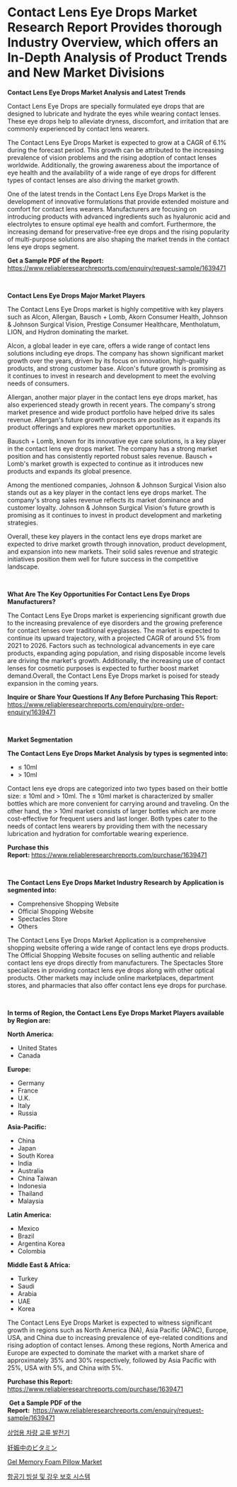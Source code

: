 <p><h1>Contact Lens Eye Drops Market Research Report Provides thorough Industry Overview, which offers an In-Depth Analysis of Product Trends and New Market Divisions</h1></p><p><strong>Contact Lens Eye Drops Market Analysis and Latest Trends</strong></p>
<p><p>Contact Lens Eye Drops are specially formulated eye drops that are designed to lubricate and hydrate the eyes while wearing contact lenses. These eye drops help to alleviate dryness, discomfort, and irritation that are commonly experienced by contact lens wearers.</p><p>The Contact Lens Eye Drops Market is expected to grow at a CAGR of 6.1% during the forecast period. This growth can be attributed to the increasing prevalence of vision problems and the rising adoption of contact lenses worldwide. Additionally, the growing awareness about the importance of eye health and the availability of a wide range of eye drops for different types of contact lenses are also driving the market growth.</p><p>One of the latest trends in the Contact Lens Eye Drops Market is the development of innovative formulations that provide extended moisture and comfort for contact lens wearers. Manufacturers are focusing on introducing products with advanced ingredients such as hyaluronic acid and electrolytes to ensure optimal eye health and comfort. Furthermore, the increasing demand for preservative-free eye drops and the rising popularity of multi-purpose solutions are also shaping the market trends in the contact lens eye drops segment.</p></p>
<p><strong>Get a Sample PDF of the Report:&nbsp;</strong> <a href="https://www.reliableresearchreports.com/enquiry/request-sample/1639471">https://www.reliableresearchreports.com/enquiry/request-sample/1639471</a></p>
<p>&nbsp;</p>
<p><strong>Contact Lens Eye Drops Major Market Players</strong></p>
<p><p>The Contact Lens Eye Drops market is highly competitive with key players such as Alcon, Allergan, Bausch + Lomb, Akorn Consumer Health, Johnson & Johnson Surgical Vision, Prestige Consumer Healthcare, Mentholatum, LION, and Hydron dominating the market. </p><p>Alcon, a global leader in eye care, offers a wide range of contact lens solutions including eye drops. The company has shown significant market growth over the years, driven by its focus on innovation, high-quality products, and strong customer base. Alcon's future growth is promising as it continues to invest in research and development to meet the evolving needs of consumers.</p><p>Allergan, another major player in the contact lens eye drops market, has also experienced steady growth in recent years. The company's strong market presence and wide product portfolio have helped drive its sales revenue. Allergan's future growth prospects are positive as it expands its product offerings and explores new market opportunities.</p><p>Bausch + Lomb, known for its innovative eye care solutions, is a key player in the contact lens eye drops market. The company has a strong market position and has consistently reported robust sales revenue. Bausch + Lomb's market growth is expected to continue as it introduces new products and expands its global presence.</p><p>Among the mentioned companies, Johnson & Johnson Surgical Vision also stands out as a key player in the contact lens eye drops market. The company's strong sales revenue reflects its market dominance and customer loyalty. Johnson & Johnson Surgical Vision's future growth is promising as it continues to invest in product development and marketing strategies.</p><p>Overall, these key players in the contact lens eye drops market are expected to drive market growth through innovation, product development, and expansion into new markets. Their solid sales revenue and strategic initiatives position them well for future success in the competitive landscape.</p></p>
<p>&nbsp;</p>
<p><strong>What Are The Key Opportunities For Contact Lens Eye Drops Manufacturers?</strong></p>
<p><p>The Contact Lens Eye Drops market is experiencing significant growth due to the increasing prevalence of eye disorders and the growing preference for contact lenses over traditional eyeglasses. The market is expected to continue its upward trajectory, with a projected CAGR of around 5% from 2021 to 2026. Factors such as technological advancements in eye care products, expanding aging population, and rising disposable income levels are driving the market's growth. Additionally, the increasing use of contact lenses for cosmetic purposes is expected to further boost market demand.Overall, the Contact Lens Eye Drops market is poised for steady expansion in the coming years.</p></p>
<p><strong>Inquire or Share Your Questions If Any Before Purchasing This Report:</strong> <a href="https://www.reliableresearchreports.com/enquiry/pre-order-enquiry/1639471">https://www.reliableresearchreports.com/enquiry/pre-order-enquiry/1639471</a></p>
<p>&nbsp;</p>
<p><strong>Market Segmentation</strong></p>
<p><strong>The Contact Lens Eye Drops Market Analysis by types is segmented into:</strong></p>
<p><ul><li>≤ 10ml</li><li>> 10ml</li></ul></p>
<p><p>Contact lens eye drops are categorized into two types based on their bottle size: ≤ 10ml and > 10ml. The ≤ 10ml market is characterized by smaller bottles which are more convenient for carrying around and traveling. On the other hand, the > 10ml market consists of larger bottles which are more cost-effective for frequent users and last longer. Both types cater to the needs of contact lens wearers by providing them with the necessary lubrication and hydration for comfortable wearing experience.</p></p>
<p><strong>Purchase this Report:&nbsp;</strong><a href="https://www.reliableresearchreports.com/purchase/1639471">https://www.reliableresearchreports.com/purchase/1639471</a></p>
<p>&nbsp;</p>
<p><strong>The Contact Lens Eye Drops Market Industry Research by Application is segmented into:</strong></p>
<p><ul><li>Comprehensive Shopping Website</li><li>Official Shopping Website</li><li>Spectacles Store</li><li>Others</li></ul></p>
<p><p>The Contact Lens Eye Drops Market Application is a comprehensive shopping website offering a wide range of contact lens eye drops products. The Official Shopping Website focuses on selling authentic and reliable contact lens eye drops directly from manufacturers. The Spectacles Store specializes in providing contact lens eye drops along with other optical products. Other markets may include online marketplaces, department stores, and pharmacies that also offer contact lens eye drops for purchase.</p></p>
<p>&nbsp;</p>
<p><strong>In terms of Region, the Contact Lens Eye Drops Market Players available by Region are:</strong></p>
<p>
    <p> <strong> North America: </strong>
        <ul>
            <li>United States</li>
            <li>Canada</li>
        </ul>
        </p> 
    <p> <strong> Europe: </strong>
        <ul>
            <li>Germany</li>
            <li>France</li>
            <li>U.K.</li>
            <li>Italy</li>
            <li>Russia</li>
        </ul>
        </p> 
    <p> <strong> Asia-Pacific: </strong>
        <ul>
            <li>China</li>
            <li>Japan</li>
            <li>South Korea</li>
            <li>India</li>
            <li>Australia</li>
            <li>China Taiwan</li>
            <li>Indonesia</li>
            <li>Thailand</li>
            <li>Malaysia</li>
        </ul>
        </p> 
    <p> <strong> Latin America: </strong>
        <ul>
            <li>Mexico</li>
            <li>Brazil</li>
            <li>Argentina Korea</li>
            <li>Colombia</li>
        </ul>
        </p> 
    <p> <strong> Middle East & Africa: </strong>
        <ul>
            <li>Turkey</li>
            <li>Saudi</li>
            <li>Arabia</li>
            <li>UAE</li>
            <li>Korea</li>
        </ul>
    </p>
    </p>
<p><p>The Contact Lens Eye Drops Market is expected to witness significant growth in regions such as North America (NA), Asia Pacific (APAC), Europe, USA, and China due to increasing prevalence of eye-related conditions and rising adoption of contact lenses. Among these regions, North America and Europe are expected to dominate the market with a market share of approximately 35% and 30% respectively, followed by Asia Pacific with 25%, USA with 5%, and China with 5%.</p></p>
<p><strong>Purchase this Report: </strong><a href="https://www.reliableresearchreports.com/purchase/1639471">https://www.reliableresearchreports.com/purchase/1639471</a></p>
<p>&nbsp;<strong>Get a Sample PDF of the Report:&nbsp;&nbsp;</strong><a href="https://www.reliableresearchreports.com/enquiry/request-sample/1639471">https://www.reliableresearchreports.com/enquiry/request-sample/1639471</a></p>
<p><strong></strong></p>
<p><p><a href="https://medium.com/@hilmi-2a/%EC%83%81%EC%9A%A9%EC%B0%A8-%EB%B0%9C%EC%A0%84%EA%B8%B0-%EC%8B%9C%EC%9E%A5-%EB%B6%84%EC%84%9D-%EB%B0%8F-2024%EB%85%84%EB%B6%80%ED%84%B0-2031%EB%85%84%EA%B9%8C%EC%A7%80%EC%9D%98-%EA%B7%9C%EB%AA%A8-%EC%A0%84%EB%A7%9D-eea6a2c7e3a3">상업용 차량 교류 발전기</a></p><p><a href="https://github.com/xemfu2379520/Market-Research-Report-List-1/blob/main/19757515540.md">妊娠中のビタミン</a></p><p><a href="https://github.com/ChiragRP21/Market-Research-Report-List-3/blob/main/gel-memory-foam-pillow-market.md">Gel Memory Foam Pillow Market</a></p><p><a href="https://medium.com/@bertfeil67567/%EB%B9%84%ED%96%89%EA%B8%B0-%EC%96%BC%EC%9D%8C-%EB%B0%8F-%EB%B9%84%EB%B3%B4%ED%98%B8-%EC%8B%9C%EC%8A%A4%ED%85%9C-%EC%8B%9C%EC%9E%A5%EC%9D%80-%EC%8B%9C%EC%9E%A5-%EC%A0%90%EC%9C%A0%EC%9C%A8-%EA%B7%9C%EB%AA%A8-%EB%B0%8F-2031%EB%85%84%EA%B9%8C%EC%A7%80%EC%9D%98-%EC%98%88%EC%83%81-%EC%98%88%EC%B8%A1%EC%9D%84-%EC%A4%91%EC%A0%90%EC%9C%BC%EB%A1%9C%ED%95%9C%EB%8B%A4-e4746a473262">항공기 빙설 및 강우 보호 시스템</a></p></p>
